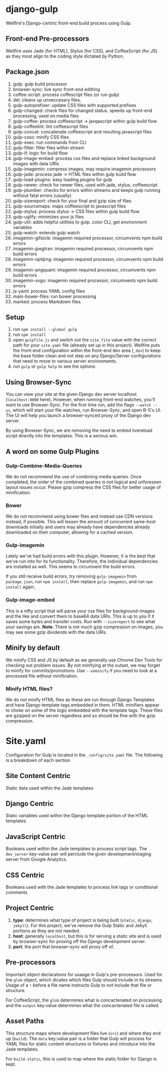 # django-gulp
Wellfire's Django-centric front-end build process using Gulp.

## Front-end Pre-processors
Wellfire uses Jade (for HTML), Stylus (for CSS), and CoffeeScript (for JS) as they most align to the coding style dictated by Python. 

## Package.json

01. gulp: gulp build processor
02. browser-sync: live sync front-end editting
03. coffee-script: process coffescript files (or run gulp)
04. del: cleans up unneccesary files.
05. gulp-autoprefixer: update CSS files with supported prefixes
06. gulp-changed: check files for changed status. speeds up front-end processing, used on media files
07. gulp-coffee: process coffeescript -> javqascript within gulp build flow
08. gulp-coffeelint: lint coffeescript files
09. gulp-concat: concatenate coffeescript and resulting javascript files
10. gulp-csso: minify CSS files
11. gulp-exec: run commands from CLI
12. gulp-filter: filter files within stream
13. gulp-if: logic for build flow
14. gulp-image-embed: process css files and replace linked background images with data URIs
15. gulp-imagemin: compress images, may require imagemin processors
16. gulp-jade: process jade -> HTML files within gulp build flow
17. gulp-load-plugins: easy loading plugins for gulp
18. gulp-newer: check for newer files, used with jade, stylus, coffeescript
19. gulp-plumber: checks for errors within streams and keeps gulp running without fatal errors (usually)
20. gulp-sizereport: check for your final and gzip size of files
21. gulp-sourcemaps: maps coffeescript to javascript files
22. gulp-stylus: process stylus -> CSS files within gulp build flow
23. gulp-uglify: minimizes your js files
24. gulp-util: adds helpful utilities to gulp. color CLI, get environment variables
25. gulp-watch: extends gulp watch
26. imagemin-gifsicle: imagemin required processor, circumvents npm build errors
27. imagemin-jpegtran: imagemin required processor, circumvents npm build errors
28. imagemin-optipng: imagemin required processor, circumvents npm build errors
29. imagemin-pngquant: imagemin required processor, circumvents npm build errors
30. imagemin-svgo: imagemin required processor, circumvents npm build errors
31. js-yaml: process YAML config files
32. main-bower-files: run bower processing
33. marked: process Markdown files


## Setup

01. run `npm install --global gulp`
02. run `npm install`
03. open `gulpfile.js` and switch out the `site_file` value with the correct path for your `site.yaml` file (already set up in this project). Wellfire puts the front-end configuration within the front-end dev area (`_dev`) to keep the base folder clean and not step on any Django/Server configurations that need to move to various server environments.
04. run `gulp` or `gulp help` to see the options

## Using Browser-Sync

You can view your site at the given Django dev server localhost (`localhost:8000` here). However,
when running front-end watches, you'll want to use Browser-Sync. For the first time run, add the
flags `--watch --ui`, which will start your file watches, run Browser-Sync, and open B-S's UI. The
UI will help you launch a browser-synced proxy of the Django dev server.

By using Browser-Sync, we are removing the need to embed livereload script directly into the
templates. This is a serious win.

## A word on some Gulp Plugins

### Gulp-Combine-Media-Queries

We do not recommend the use of combining media queries. Once completed, the order of the combined
queries is not logical and unforeseen layout issues occur. Please gzip compress the CSS files for
better usage of minification.

### Bower

We do not recommend using bower files and instead use CDN versions instead, if possible. This will
lessen the amount of concurrent same-host downloads initially and users may already have dependencies
already downloaded on their computer, allowing for a cached version.


### Gulp-imagemin

Lately we've had build errors with this plugin. However, it is the best that we've run into for its
functionality. Therefore, the individual dependencies are installed as well. This seems to circumvent
the build errors.

If you still receive build errors, try removing `gulp-imagemin` from `package.json`, run
`npm install`, then replace `gulp-imagemin`, and run `npm install` again.

### Gulp-image-embed

This is a nifty script that will parse your css files for background-images and the like and convert
them to base64 data URIs. This is up to you if it saves some bytes and transfer costs. Run with
`--sizereport` to see what your savings are. **Note**: There is not much gzip compression on images,
you may see some gzip dividends with the data URIs.

## Minify by default

We minify CSS and JS by default as we generally use Chrome Dev Tools for checking out problem issues.
By not minifying at the outset, we may forget to minify for commits/promotions. Use `--unminify` if
you need to look at a processed file without minification.

### Minify HTML files?

We do not minify HTML files as these are run through Django Templates and have Django template tags
embedded in them. HTML minifiers appear to choke on some of the logic embedded with the template tags.
These files are gzipped on the server regardless and so should be fine with the gzip compression.

# Site.yaml
Configuration for Gulp is located in the `_config/site.yaml` file. The following is a breakdown of
each section

## Site Content Centric

Static data used within the Jade templates

## Django Centric

Static variables used within the Django template portion of the HTML templates

## JavaScript Centric

Booleans used within the Jade templates to process script tags. The `dev_server` key-value pair will
perclude the given development/staging server from Google Analytics.

## CSS Centric

Booleans used with the Jade templates to process link tags or conditional comments

## Project Centric

01. **type**: determines what type of project is being built (`static`, `django`, `jekyll`). For
    this project, we've remove the Gulp Static and Jekyll portions as they are not needed.
02. **host**: generally `localhost`, but this is for serving a static site and is used by
    browser-sync for proxing off the Django development server.
03. **port**: the port that browser-sync will proxy off of.


## Pre-processors

Important object declarations for usaage in Gulp's pre-processors. Used for the `glob` object, which
dicates which files Gulp should include in its streams. Usage of a `!` before a file name instructs
Gulp to not include that file or structure.

For CoffeeScript, the `glob` determines what is concactenated on processing and the `output`
key:value determines what the concactenated file is called.

## Asset Paths

This structure maps where development files live (`src`) and where they end up (`build`). The `data`
key:value pair is a folder that Gulp will process for YAML files for static content structures or
fixtures and introduce into the Jade templates.

For `build.static`, this is used to map where the static folder for Django is kept.
